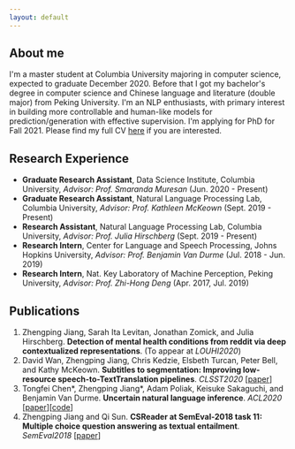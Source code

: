 ```yaml
---
layout: default
---
```


## About me

I'm a master student at Columbia University majoring in computer science, expected to graduate December 2020. Before that I got my bachelor's degree in computer science and Chinese language and literature (double major) from Peking University. I'm an NLP enthusiasts, with primary interest in building more controllable and human-like models for prediction/generation with effective supervision. I'm applying for PhD for Fall 2021. Please find my full CV [here](https://drive.google.com/file/d/16AaT_9PiCCd9W6bMD_eIzf_E6iCSI202/view?usp=drivesdk) if you are interested.

## Research Experience

- **Graduate Research Assistant**, Data Science Institute, Columbia University, _Advisor: Prof. Smaranda Muresan_ (Jun. 2020 - Present)
- **Graduate Research Assistant**, Natural Language Processing Lab, Columbia University, _Advisor: Prof. Kathleen McKeown_ (Sept. 2019 - Present)
- **Research Assistant**, Natural Language Processing Lab, Columbia University, _Advisor: Prof. Julia Hirschberg_ (Sept. 2019 - Present)
- **Research Intern**, Center for Language and Speech Processing, Johns Hopkins University, _Advisor: Prof. Benjamin Van Durme_ (Jul. 2018 - Jun. 2019)
- **Research Intern**, Nat. Key Laboratory of Machine Perception, Peking University, _Advisor: Prof. Zhi-Hong Deng_ (Apr. 2017, Jul. 2019)

## Publications

1. Zhengping Jiang, Sarah Ita Levitan, Jonathan Zomick, and Julia Hirschberg. **Detection of mental health conditions from reddit via deep contextualized representations**. (To appear at _LOUHI2020_)
2. David Wan, Zhengping Jiang, Chris Kedzie, Elsbeth Turcan, Peter Bell, and Kathy McKeown. **Subtitles to segmentation: Improving low-resource speech-to-TextTranslation pipelines**. _CLSST2020_ \[[paper](https://www.aclweb.org/anthology/2020.clssts-1.11.pdf)\]
3. Tongfei Chen\*, Zhengping Jiang\*, Adam Poliak, Keisuke Sakaguchi, and Benjamin Van Durme. **Uncertain natural language inference**. _ACL2020_ \[[paper](https://www.aclweb.org/anthology/2020.acl-main.774.pdf)\]\[[code](https://nlp.jhu.edu/unli/)\]
4. Zhengping Jiang and Qi Sun. **CSReader at SemEval-2018 task 11: Multiple choice question answering as textual entailment**. _SemEval2018_ \[[paper](https://www.aclweb.org/anthology/S18-1176.pdf)\]
